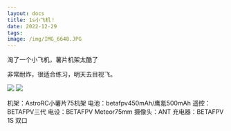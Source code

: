 ```yaml
---
layout: docs
title: 1s小飞机！
date: 2022-12-29
tags:
image: /img/IMG_6648.JPG
---
```


淘了一个小飞机，薯片机架太酷了  
<!--more--> 
非常耐炸，很适合练习，明天去目视飞。

![](/img/IMG_6648.JPG)
![](/img/IMG_6650.JPG)


机架：AstroRC小薯片75机架
电池：betafpv450mAh/鹰氪500mAh
遥控：BETAFPV三代
电设：BETAFPV Meteor75mm
摄像头：ANT
充电器：BETAFPV 1S 双口
